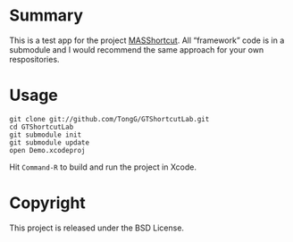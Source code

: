# Summary

This is a test app for the project [MASShortcut](https://github.com/TongG/MASShortcut). All “framework” code is in a submodule and I would recommend the same approach for your own respositories.

# Usage

	git clone git://github.com/TongG/GTShortcutLab.git
	cd GTShortcutLab
	git submodule init
	git submodule update
	open Demo.xcodeproj

Hit `Command-R` to build and run the project in Xcode.

# Copyright

This project is released under the BSD License.
